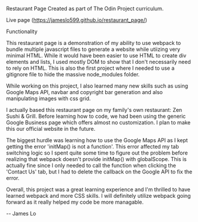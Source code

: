 Restaurant Page Created as part of The Odin Project curriculum.

Live page (https://jameslo599.github.io/restaurant_page/)

Functionality

This restaurant page is a demonstration of my ability to use webpack to bundle multiple javascript files to generate a website while utiizing very minimal HTML. While it would have been easier to use HTML to create div elements and lists, I used mostly DOM to show that I don't necessarily need to rely on HTML. This is also the first project where I needed to use a gitignore file to hide the massive node_modules folder. 

While working on this project, I also learned many new skills such as using Google Maps API, navbar and copyright bar generation and also manipulating images with css grid.

I actually based this restaurant page on my family's own restaurant: Zen Sushi & Grill. Before learning how to code, we had been using the generic Google Business page which offers almost no customization. I plan to make this our official website in the future. 

The biggest hurdle was learning how to use the Google Maps API as I kept getting the error 'initMap() is not a function'. This error affected my tab switching logic so I spent quite some time to figure out the problem before realizing that webpack doesn't provide initMap() with globalScope. This is actually fine since I only needed to call the function when clicking the 'Contact Us' tab, but I had to delete the callback on the Google API to fix the error. 

Overall, this project was a great learning experience and I'm thrilled to have learned webpack and more CSS skills. I will definitely utilize webpack going forward as it really helped my code be more managable.

-- James Lo